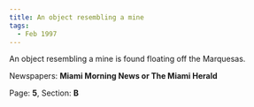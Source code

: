 ```yaml
---  
title: An object resembling a mine  
tags:  
  - Feb 1997  
---  
```

  
An object resembling a mine is found floating off the Marquesas.  
  
Newspapers: **Miami Morning News or The Miami Herald**  
  
Page: **5**, Section: **B** 
